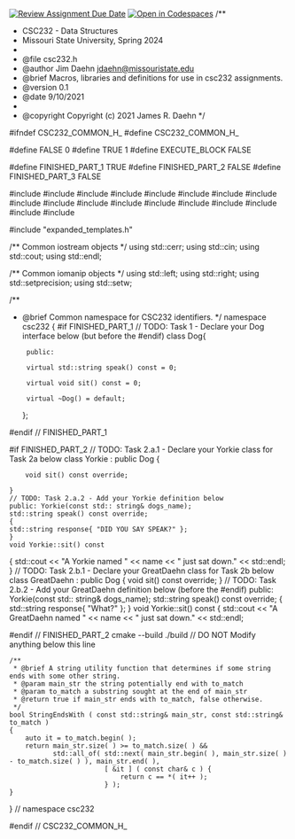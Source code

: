 [![Review Assignment Due Date](https://classroom.github.com/assets/deadline-readme-button-24ddc0f5d75046c5622901739e7c5dd533143b0c8e959d652212380cedb1ea36.svg)](https://classroom.github.com/a/AOH07tV2)
[![Open in Codespaces](https://classroom.github.com/assets/launch-codespace-7f7980b617ed060a017424585567c406b6ee15c891e84e1186181d67ecf80aa0.svg)](https://classroom.github.com/open-in-codespaces?assignment_repo_id=13736060)
/**
 * CSC232 - Data Structures
 * Missouri State University, Spring 2024
 *
 * @file    csc232.h
 * @author  Jim Daehn <jdaehn@missouristate.edu>
 * @brief   Macros, libraries and definitions for use in csc232 assignments.
 * @version 0.1
 * @date    9/10/2021
 *
 * @copyright Copyright (c) 2021 James R. Daehn
 */

#ifndef CSC232_COMMON_H_
#define CSC232_COMMON_H_

#define FALSE 0
#define TRUE 1
#define EXECUTE_BLOCK FALSE

#define FINISHED_PART_1 TRUE
#define FINISHED_PART_2 FALSE
#define FINISHED_PART_3 FALSE

#include <algorithm>
#include <cassert>
#include <climits>
#include <cmath>
#include <cstdlib>
#include <cstring>
#include <ctime>
#include <iomanip>
#include <iostream>
#include <list>
#include <map>
#include <queue>
#include <random>
#include <set>
#include <stack>
#include <stdexcept>
#include <utility>
#include <vector>

#include "expanded_templates.h"

/** Common iostream objects */
using std::cerr;
using std::cin;
using std::cout;
using std::endl;

/** Common iomanip objects */
using std::left;
using std::right;
using std::setprecision;
using std::setw;

/**
 * @brief Common namespace for CSC232 identifiers.
 */
namespace csc232
{
#if FINISHED_PART_1
    // TODO: Task 1 - Declare your Dog interface below (but before the #endif)
    class Dog{

        public:

        virtual std::string speak() const = 0;

        virtual void sit() const = 0;

        virtual ~Dog() = default;

    };

#endif // FINISHED_PART_1

#if FINISHED_PART_2
    // TODO: Task 2.a.1 - Declare your Yorkie class for Task 2a below
    class Yorkie : public Dog
    {

        
        
        void sit() const override;

    }
    // TODO: Task 2.a.2 - Add your Yorkie definition below
    public: Yorkie(const std:: string& dogs_name);
    std::string speak() const override;
    {
    std::string response{ "DID YOU SAY SPEAK?" };
    }
    void Yorkie::sit() const
{
    std::cout << "A Yorkie named " << name << " just sat down." << std::endl;
}
    // TODO: Task 2.b.1 - Declare your GreatDaehn class for Task 2b below
    class GreatDaehn : public Dog
    {
        void sit() const override;
    }
    // TODO: Task 2.b.2 - Add your GreatDaehn definition below (before the #endif)
     public: Yorkie(const std:: string& dogs_name);
    std::string speak() const override;
    {
    std::string response{ "What?" };
    }
    void Yorkie::sit() const
{
    std::cout << "A GreatDaehn named " << name << " just sat down." << std::endl;

#endif // FINISHED_PART_2
cmake --build ./build
    // DO NOT Modify anything below this line

    /**
     * @brief A string utility function that determines if some string ends with some other string.
     * @param main_str the string potentially end with to_match
     * @param to_match a substring sought at the end of main_str
     * @return true if main_str ends with to_match, false otherwise.
     */
    bool StringEndsWith ( const std::string& main_str, const std::string& to_match )
    {
        auto it = to_match.begin( );
        return main_str.size( ) >= to_match.size( ) &&
               std::all_of( std::next( main_str.begin( ), main_str.size( ) - to_match.size( ) ), main_str.end( ),
                            [ &it ] ( const char& c ) {
                                return c == *( it++ );
                            } );
    }
} // namespace csc232

#endif // CSC232_COMMON_H_

